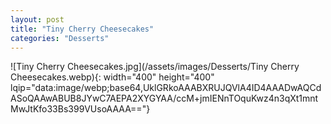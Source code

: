 ```yaml
---
layout: post
title: "Tiny Cherry Cheesecakes"
categories: "Desserts"
---
```

![Tiny Cherry Cheesecakes.jpg](/assets/images/Desserts/Tiny Cherry Cheesecakes.webp){: width="400" height="400" lqip="data:image/webp;base64,UklGRkoAAABXRUJQVlA4ID4AAADwAQCdASoQAAwABUB8JYwC7AEPA2XYGYAA/ccM+jmIENnTOquKwz4n3qXt1mntMwJtKfo33Bs399VUsoAAAA=="}

